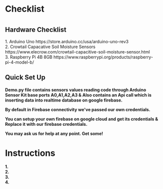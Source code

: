 
<h1> Checklist <h1>
 <h2> Hardware Checklist</h2>
   1. Arduino Uno https://store.arduino.cc/usa/arduino-uno-rev3<br>
   2. Crowtail Capacative Soil Moisture Sensors https://www.elecrow.com/crowtail-capacitive-soil-moisture-sensor.html<br>
   3. Raspberry Pi 4B 8GB https://www.raspberrypi.org/products/raspberry-pi-4-model-b/ 

   <h2> Quick Set Up</h2><b>
 
 
<h4>Demo.py file contains sensors values reading code through Arduino Sensor Kit base ports A0,A1,A2,A3 & Also contains an Api call which is inserting data into realtime database on google firebase.

By default in Firebase connectivity we've passed our own credentials.

You can setup your own firebase on google cloud and get its credentials & Replace it with our firebase credentials.

 You may ask us for help at any point. Get some!</h4>
 
 
 
 
<h1> Instructions </h1>
1.<br>
2.<br>
3.<br>
4.<br>
  
  
